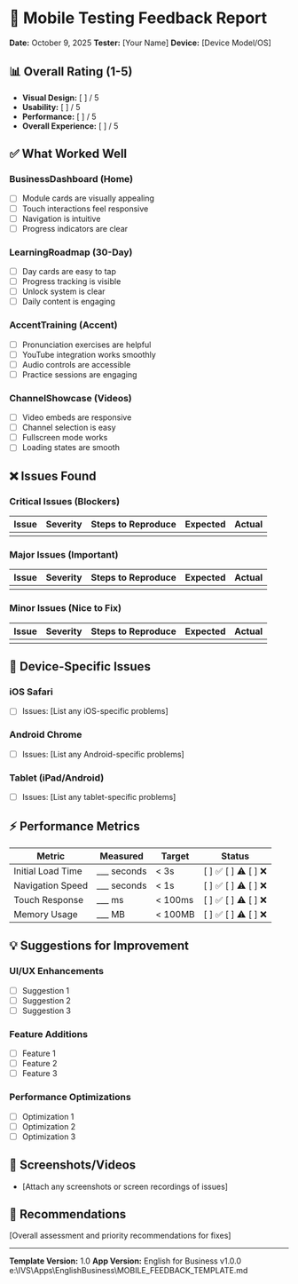 # 📱 Mobile Testing Feedback Report

**Date:** October 9, 2025
**Tester:** [Your Name]
**Device:** [Device Model/OS]

## 📊 Overall Rating (1-5)
- **Visual Design:** [ ] / 5
- **Usability:** [ ] / 5
- **Performance:** [ ] / 5
- **Overall Experience:** [ ] / 5

## ✅ **What Worked Well**

### BusinessDashboard (Home)
- [ ] Module cards are visually appealing
- [ ] Touch interactions feel responsive
- [ ] Navigation is intuitive
- [ ] Progress indicators are clear

### LearningRoadmap (30-Day)
- [ ] Day cards are easy to tap
- [ ] Progress tracking is visible
- [ ] Unlock system is clear
- [ ] Daily content is engaging

### AccentTraining (Accent)
- [ ] Pronunciation exercises are helpful
- [ ] YouTube integration works smoothly
- [ ] Audio controls are accessible
- [ ] Practice sessions are engaging

### ChannelShowcase (Videos)
- [ ] Video embeds are responsive
- [ ] Channel selection is easy
- [ ] Fullscreen mode works
- [ ] Loading states are smooth

## ❌ **Issues Found**

### Critical Issues (Blockers)
| Issue | Severity | Steps to Reproduce | Expected | Actual |
|-------|----------|-------------------|----------|--------|
|       |          |                   |          |        |

### Major Issues (Important)
| Issue | Severity | Steps to Reproduce | Expected | Actual |
|-------|----------|-------------------|----------|--------|
|       |          |                   |          |        |

### Minor Issues (Nice to Fix)
| Issue | Severity | Steps to Reproduce | Expected | Actual |
|-------|----------|-------------------|----------|--------|
|       |          |                   |          |        |

## 📱 **Device-Specific Issues**

### iOS Safari
- [ ] Issues: [List any iOS-specific problems]

### Android Chrome
- [ ] Issues: [List any Android-specific problems]

### Tablet (iPad/Android)
- [ ] Issues: [List any tablet-specific problems]

## ⚡ **Performance Metrics**

| Metric | Measured | Target | Status |
|--------|----------|--------|--------|
| Initial Load Time | ___ seconds | < 3s | [ ] ✅ [ ] ⚠️ [ ] ❌ |
| Navigation Speed | ___ seconds | < 1s | [ ] ✅ [ ] ⚠️ [ ] ❌ |
| Touch Response | ___ ms | < 100ms | [ ] ✅ [ ] ⚠️ [ ] ❌ |
| Memory Usage | ___ MB | < 100MB | [ ] ✅ [ ] ⚠️ [ ] ❌ |

## 💡 **Suggestions for Improvement**

### UI/UX Enhancements
- [ ] Suggestion 1
- [ ] Suggestion 2
- [ ] Suggestion 3

### Feature Additions
- [ ] Feature 1
- [ ] Feature 2
- [ ] Feature 3

### Performance Optimizations
- [ ] Optimization 1
- [ ] Optimization 2
- [ ] Optimization 3

## 📸 **Screenshots/Videos**
- [Attach any screenshots or screen recordings of issues]

## 🎯 **Recommendations**
[Overall assessment and priority recommendations for fixes]

---

**Template Version:** 1.0
**App Version:** English for Business v1.0.0</content>
<parameter name="filePath">e:\IVS\Apps\EnglishBusiness\MOBILE_FEEDBACK_TEMPLATE.md